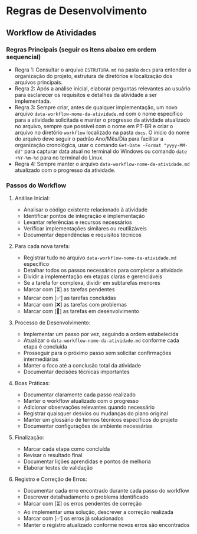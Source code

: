 # Regras de Desenvolvimento

## Workflow de Atividades

### Regras Principais (seguir os itens abaixo em ordem sequencial)

- Regra 1: Consultar o arquivo `ESTRUTURA.md` na pasta `docs` para entender a organização do projeto, estrutura de diretórios e localização dos arquivos principais.
- Regra 2: Após a análise inicial, elaborar perguntas relevantes ao usuário para esclarecer os requisitos e detalhes da atividade a ser implementada.
- Regra 3: Sempre criar, antes de qualquer implementação, um novo arquivo `data-workflow-nome-da-atividade.md` com o nome específico para a atividade solicitada e manter o progresso da atividade atualizado no arquivo, sempre que possível com o nome em PT-BR e criar o arquivo no diretório `workflow` localizado na pasta `docs`. O início do nome do arquivo deve seguir o padrão Ano/Mês/Dia para facilitar a organização cronológica, usar o comando `Get-Date -Format "yyyy-MM-dd"` para capturar data atual no terminal do Windows ou comando `date +%Y-%m-%d` para no terminal do Linux.
- Regra 4: Sempre manter o arquivo `data-workflow-nome-da-atividade.md` atualizado com o progresso da atividade.

### Passos do Workflow

1. Análise Inicial:
   - Analisar o código existente relacionado à atividade
   - Identificar pontos de integração e implementação
   - Levantar referências e recursos necessários
   - Verificar implementações similares ou reutilizáveis
   - Documentar dependências e requisitos técnicos

2. Para cada nova tarefa:
   - Registrar tudo no arquivo `data-workflow-nome-da-atividade.md` específico
   - Detalhar todos os passos necessários para completar a atividade
   - Dividir a implementação em etapas claras e gerenciáveis
   - Se a tarefa for complexa, dividir em subtarefas menores
   - Marcar com [⏳] as tarefas pendentes
   - Marcar com [✅] as tarefas concluídas
   - Marcar com [❌] as tarefas com problemas
   - Marcar com [🔄] as tarefas em desenvolvimento

3. Processo de Desenvolvimento:
   - Implementar um passo por vez, seguindo a ordem estabelecida
   - Atualizar o `data-workflow-nome-da-atividade.md` conforme cada etapa é concluída
   - Prosseguir para o próximo passo sem solicitar confirmações intermediárias
   - Manter o foco até a conclusão total da atividade
   - Documentar decisões técnicas importantes  

4. Boas Práticas:
   - Documentar claramente cada passo realizado
   - Manter o workflow atualizado com o progresso
   - Adicionar observações relevantes quando necessário
   - Registrar quaisquer desvios ou mudanças do plano original  
   - Manter um glossário de termos técnicos específicos do projeto  
   - Documentar configurações de ambiente necessárias  

5. Finalização:
   - Marcar cada etapa como concluída
   - Revisar o resultado final
   - Documentar lições aprendidas e pontos de melhoria  
   - Elaborar testes de validação  

6. Registro e Correção de Erros:
   - Documentar cada erro encontrado durante cada passo do workflow
   - Descrever detalhadamente o problema identificado
   - Marcar com [⏳] os erros pendentes de correção
   - Ao implementar uma solução, descrever a correção realizada
   - Marcar com [✅] os erros já solucionados
   - Manter o registro atualizado conforme novos erros são encontrados
